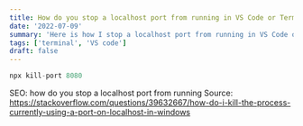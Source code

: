 ```yaml
---
title: How do you stop a localhost port from running in VS Code or Terminal
date: '2022-07-09'
summary: 'Here is how I stop a localhost port from running in VS Code or Terminal'
tags: ['terminal', 'VS code']
draft: false
---
```


```js
npx kill-port 8080
```

SEO: how do you stop a localhost port from running
Source: https://stackoverflow.com/questions/39632667/how-do-i-kill-the-process-currently-using-a-port-on-localhost-in-windows
